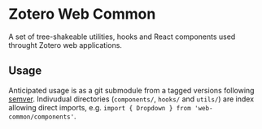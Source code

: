 # Zotero Web Common
A set of tree-shakeable utilities, hooks and React components used throught Zotero web applications.

## Usage
Anticipated usage is as a git submodule from a tagged versions following [semver](https://semver.org/). Indivudual directories (`components/`, `hooks/` and `utils/`) are index allowing direct imports, e.g. `import { Dropdown } from 'web-common/components'`.
